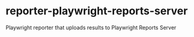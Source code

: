 # reporter-playwright-reports-server

Playwright reporter that uploads results to Playwright Reports Server
